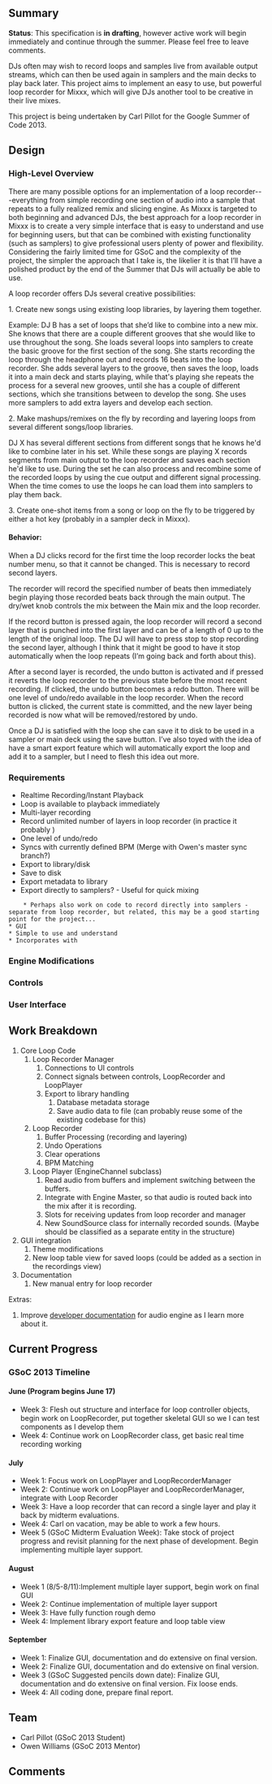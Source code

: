 ## Summary

**Status**: This specification is **in drafting**, however active work
will begin immediately and continue through the summer. Please feel free
to leave comments.

DJs often may wish to record loops and samples live from available
output streams, which can then be used again in samplers and the main
decks to play back later. This project aims to implement an easy to use,
but powerful loop recorder for Mixxx, which will give DJs another tool
to be creative in their live mixes.

This project is being undertaken by Carl Pillot for the Google Summer of
Code 2013.

## Design

### High-Level Overview

There are many possible options for an implementation of a loop
recorder---everything from simple recording one section of audio into a
sample that repeats to a fully realized remix and slicing engine. As
Mixxx is targeted to both beginning and advanced DJs, the best approach
for a loop recorder in Mixxx is to create a very simple interface that
is easy to understand and use for beginning users, but that can be
combined with existing functionality (such as samplers) to give
professional users plenty of power and flexibility. Considering the
fairly limited time for GSoC and the complexity of the project, the
simpler the approach that I take is, the likelier it is that I’ll have a
polished product by the end of the Summer that DJs will actually be able
to use.

A loop recorder offers DJs several creative possibilities:

1\. Create new songs using existing loop libraries, by layering them
together.

Example: DJ B has a set of loops that she’d like to combine into a new
mix. She knows that there are a couple different grooves that she would
like to use throughout the song. She loads several loops into samplers
to create the basic groove for the first section of the song. She starts
recording the loop through the headphone out and records 16 beats into
the loop recorder. She adds several layers to the groove, then saves the
loop, loads it into a main deck and starts playing, while that's playing
she repeats the process for a several new grooves, until she has a
couple of different sections, which she transitions between to develop
the song. She uses more samplers to add extra layers and develop each
section.

2\. Make mashups/remixes on the fly by recording and layering loops from
several different songs/loop libraries.

DJ X has several different sections from different songs that he knows
he'd like to combine later in his set. While these songs are playing X
records segments from main output to the loop recorder and saves each
section he'd like to use. During the set he can also process and
recombine some of the recorded loops by using the cue output and
different signal processing. When the time comes to use the loops he can
load them into samplers to play them back.

3\. Create one-shot items from a song or loop on the fly to be triggered
by either a hot key (probably in a sampler deck in Mixxx).

#### Behavior:

When a DJ clicks record for the first time the loop recorder locks the
beat number menu, so that it cannot be changed. This is necessary to
record second layers.

The recorder will record the specified number of beats then immediately
begin playing those recorded beats back through the main output. The
dry/wet knob controls the mix between the Main mix and the loop
recorder.

If the record button is pressed again, the loop recorder will record a
second layer that is punched into the first layer and can be of a length
of 0 up to the length of the original loop. The DJ will have to press
stop to stop recording the second layer, although I think that it might
be good to have it stop automatically when the loop repeats (I’m going
back and forth about this).

After a second layer is recorded, the undo button is activated and if
pressed it reverts the loop recorder to the previous state before the
most recent recording. If clicked, the undo button becomes a redo
button. There will be one level of undo/redo available in the loop
recorder. When the record button is clicked, the current state is
committed, and the new layer being recorded is now what will be
removed/restored by undo.

Once a DJ is satisfied with the loop she can save it to disk to be used
in a sampler or main deck using the save button. I’ve also toyed with
the idea of have a smart export feature which will automatically export
the loop and add it to a sampler, but I need to flesh this idea out
more.

### Requirements

  - Realtime Recording/Instant Playback
  - Loop is available to playback immediately
  - Multi-layer recording
  - Record unlimited number of layers in loop recorder (in practice it
    probably )
  - One level of undo/redo
  - Syncs with currently defined BPM (Merge with Owen's master sync
    branch?)
  - Export to library/disk
  - Save to disk
  - Export metadata to library
  - Export directly to samplers? - Useful for quick mixing

<!-- end list -->

``` 
    * Perhaps also work on code to record directly into samplers - separate from loop recorder, but related, this may be a good starting point for the project...
* GUI
* Simple to use and understand
* Incorporates with 
```

### Engine Modifications

### Controls

### User Interface

## Work Breakdown

1.  Core Loop Code
    1.  Loop Recorder Manager
        1.  Connections to UI controls
        2.  Connect signals between controls, LoopRecorder and
            LoopPlayer
        3.  Export to library handling
            1.  Database metadata storage
            2.  Save audio data to file (can probably reuse some of the
                existing codebase for this)
    2.  Loop Recorder
        1.  Buffer Processing (recording and layering)
        2.  Undo Operations 
        3.  Clear operations
        4.  BPM Matching
    3.  Loop Player (EngineChannel subclass)
        1.  Read audio from buffers and implement switching between the
            buffers.
        2.  Integrate with Engine Master, so that audio is routed back
            into the mix after it is recording.
        3.  Slots for receiving updates from loop recorder and manager
        4.  New SoundSource class for internally recorded sounds. (Maybe
            should be classified as a separate entity in the structure)
2.  GUI integration
    1.  Theme modifications
    2.  New loop table view for saved loops (could be added as a section
        in the recordings view)
3.  Documentation
    1.  New manual entry for loop recorder

Extras:

1.  Improve [developer documentation](developer_guide) for audio engine
    as I learn more about it.

## Current Progress

### GSoC 2013 Timeline

#### June (Program begins June 17)

  - Week 3: Flesh out structure and interface for loop controller
    objects, begin work on LoopRecorder, put together skeletal GUI so we
    I can test components as I develop them
  - Week 4: Continue work on LoopRecorder class, get basic real time
    recording working

#### July

  - Week 1: Focus work on LoopPlayer and LoopRecorderManager
  - Week 2: Continue work on LoopPlayer and LoopRecorderManager,
    integrate with Loop Recorder
  - Week 3: Have a loop recorder that can record a single layer and play
    it back by midterm evaluations.
  - Week 4: Carl on vacation, may be able to work a few hours.
  - Week 5 (GSoC Midterm Evaluation Week): Take stock of project
    progress and revisit planning for the next phase of development.
    Begin implementing multiple layer support.

#### August

  - Week 1 (8/5-8/11):Implement multiple layer support, begin work on
    final GUI
  - Week 2: Continue implementation of multiple layer support
  - Week 3: Have fully function rough demo
  - Week 4: Implement library export feature and loop table view

#### September

  - Week 1: Finalize GUI, documentation and do extensive on final
    version.
  - Week 2: Finalize GUI, documentation and do extensive on final
    version.
  - Week 3 (GSoC Suggested pencils down date): Finalize GUI,
    documentation and do extensive on final version. Fix loose ends.
  - Week 4: All coding done, prepare final report.

## Team

  - Carl Pillot (GSoC 2013 Student)
  - Owen Williams (GSoC 2013 Mentor)

## Comments
